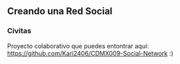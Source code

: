 ## Creando una Red Social
### Civitas 

Proyecto colaborativo que puedes entontrar aquí: https://github.com/Kari2406/CDMX009-Social-Network :)
